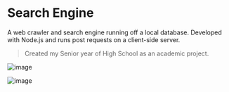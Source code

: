 # Search Engine

A web crawler and search engine running off a local database. Developed with Node.js and runs post requests on a client-side server.
> Created my Senior year of High School as an academic project.

![image](https://github.com/owenshadburne/Web-Browser/assets/124115160/e675a943-ef85-4071-8e85-2eab733592fc)

![image](https://github.com/owenshadburne/Web-Browser/assets/124115160/b5a19c2d-e747-4773-b890-a3cd8b3bbe41)
